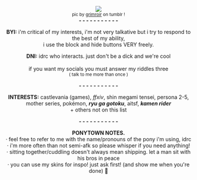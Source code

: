   <p align="center"> 
    <img src="https://64.media.tumblr.com/4142b477998956e7b874350ce8f6a382/3b6af312db7e418f-1a/s250x400/f27278026db2d2389ae6b75e7bd5f85ab06003ff.pnj" class="inline"/></a><br><sup>pic by <a href= https://www.tumblr.com/grimroir/721115299244572672/that-scarf-really-suits-them>grimroir</a> on tumblr !</sup><br>
  <b>- - - - - - - - - - -</b>
</p>
   <p align="center"><b>BYI:</b> i'm critical of my interests, i'm not very talkative but i try to respond to the best of my ability, <br>i use the block and hide buttons VERY freely.
</p>
   <p align="center"><b>DNI:</b> idrc who interacts. just don't be a dick and we're cool<br><br> if you want my socials you must answer my riddles three<br><sup>( talk to me more than once )</sup></sup>
<p align="center">
  <b>- - - - - - - - - - -</b>
</p>
     <p align="center"><b>INTERESTS:</b> castlevania (games), <i>ffxiv</i>, shin megami tensei, persona 2-5, <br>mother series, pokémon, <i><b>ryu ga gotoku</b></i>, aitsf, <i><b>kamen rider </b></i><br>+ others not on this list
</p>
<p align="center">
  <b>- - - - - - - - - - -</b>
</p>
     <p align="center"><b>PONYTOWN NOTES.</b> <br>· feel free to refer to me with the name/pronouns of the pony i'm using, idrc <br>· i'm more often than not semi-afk so please whisper if you need anything! <br>· sitting together/cuddling doesn't always mean shipping. let a man sit with his bros in peace <br>· you can use my skins for inspo! just ask first! (and show me when you're done) 💖
</p>
